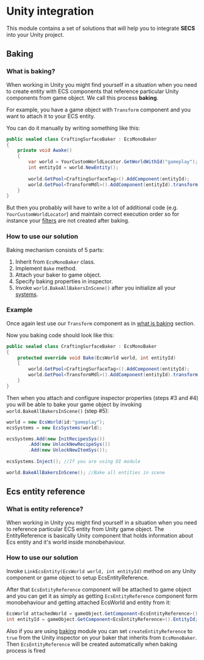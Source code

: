 # Unity integration

This module contains a set of solutions that will help you to integrate **SECS** into your Unity project.

## Baking

### What is baking?
When working in Unity you might find yourself in a situation when you need to create entity with ECS components that reference particular Unity components from game object.
We call this process **baking**.

For example, you have a game object with `Transform` component and you want to attach it to your ECS entity.

You can do it manually by writing something like this:
```csharp
public sealed class CraftingSurfaceBaker : EcsMonoBaker
{
    private void Awake()
    {
        var world = YourCustomWorldLocator.GetWorldWithId("gameplay");
        int entityId = world.NewEntity();
        
        world.GetPool<CraftingSurfaceTag>().AddComponent(entityId);
        world.GetPool<TransformMdl>().AddComponent(entityId).transform = transform;
    }
}
```

But then you probably will have to write a lot of additional code (e.g. `YourCustomWorldLocator`) and maintain correct execution order so for instance your [filters](../README.md/#filter) are not created after baking.

### How to use our solution
Baking mechanism consists of 5 parts:

1. Inherit from `EcsMonoBaker` class.
2. Implement `Bake` method.
3. Attach your baker to game object.
4. Specify baking properties in inspector.
5. Invoke `world.BakeAllBakersInScene()` after you initialize all your [systems](../README.md/#system).

### Example
Once again lest use our `Transform` component as in [what is baking](#what-is-baking) section.

Now you baking code should look like this:
```csharp
public sealed class CraftingSurfaceBaker : EcsMonoBaker
{
    protected override void Bake(EcsWorld world, int entityId)
    {
        world.GetPool<CraftingSurfaceTag>().AddComponent(entityId);
        world.GetPool<TransformMdl>().AddComponent(entityId).transform = transform;
    }
}
```
Then when you attach and configure inspector properties (steps #3 and #4) you will be able to bake your game object by invoking `world.BakeAllBakersInScene()` (step #5):

```csharp
world = new EcsWorld(id:"gameplay");
ecsSystems = new EcsSystems(world);

ecsSystems.Add(new InitRecipesSys())
        .Add(new UnlockNewRecipeSys())  
        .Add(new UnlockNewItemSys());
        
ecsSystems.Inject(); //If you are using DI module        

world.BakeAllBakersInScene(); //Bake all entities in scene                        
```

## Ecs entity reference
### What is entity reference?

When working in Unity you might find yourself in a situation when you need to reference particular ECS entity from Unity game object.
The EntityReference is basically Unity component that holds information about Ecs entity and it's world inside monobehaviour.

### How to use our solution

Invoke `LinkEcsEntity(EcsWorld world, int entityId)` method on any Unity component or game object to setup EcsEntityReference.

After that `EcsEntityReference` component will be attached to game object and you can get it as simply as getting `EcsEntityReference` component form monobehaviour and getting attached EcsWorld and entity from it:

```csharp
EcsWorld attachedWorld = gameObject.GetComponent<EcsEntityReference>().World;
int entityId = gameObject.GetComponent<EcsEntityReference>().EntityId;
```

Also if you are using [baking](#baking) module you can set `createEntityReference` to `true` from the Unity inspector on your baker that inherits from `EcsMonoBaker`. Then `EcsEntityReference` will be created automatically when baking process is fired